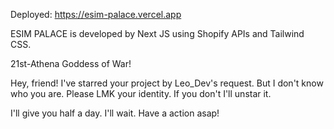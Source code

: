 Deployed: https://esim-palace.vercel.app

ESIM PALACE is developed by Next JS using Shopify APIs and Tailwind CSS. 

21st-Athena Goddess of War!


Hey, friend!
I've starred your project by Leo_Dev's request.
But I don't know who you are.
Please LMK your identity.
If you don't I'll unstar it.

I'll give you half a day.
I'll wait.
Have a action asap!
